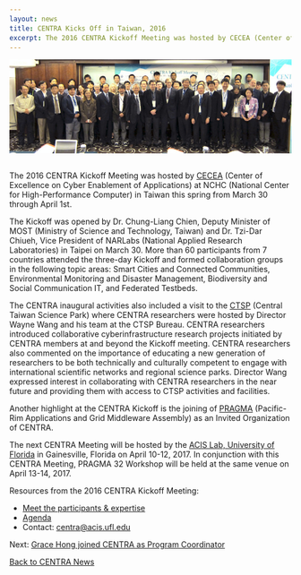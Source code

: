 ```yaml
---
layout: news
title: CENTRA Kicks Off in Taiwan, 2016
excerpt: The 2016 CENTRA Kickoff Meeting was hosted by CECEA (Center of Excellence on Cyber Enablement of Applications) at NCHC (National Center for High-Performance Computer) in Taiwan this spring from March 30 through April 1st.
---
```

<img src="/img/Kickoff_Group_Photo.jpg" alt="Centra Group Photo" style="float:center; padding: 0 0 1em 0;" class="img-responsive">

The 2016 CENTRA Kickoff Meeting was hosted by [CECEA](http://event.nchc.org.tw/2016/CECEA/e_index.php?CONTENT_ID=16) (Center of Excellence on Cyber Enablement of Applications) at NCHC (National Center for High-Performance Computer) in Taiwan this spring from March 30 through April 1st. 

The Kickoff was opened by Dr. Chung-Liang Chien, Deputy Minister of MOST (Ministry of Science and Technology, Taiwan) and Dr. Tzi-Dar Chiueh, Vice President of NARLabs (National Applied Research Laboratories) in Taipei on March 30. More than 60 participants from 7 countries attended the three-day Kickoff and formed collaboration groups in the following topic areas: Smart Cities and Connected Communities, Environmental Monitoring and Disaster Management, Biodiversity and Social Communication IT, and Federated Testbeds. 

The CENTRA inaugural activities also included a visit to the [CTSP](http://www.ctsp.gov.tw/english/) (Central Taiwan Science Park) where CENTRA researchers were hosted by Director Wayne Wang and his team at the CTSP Bureau. CENTRA researchers introduced  collaborative cyberinfrastructure research projects initiated by CENTRA members at and beyond the Kickoff meeting. CENTRA researchers also commented on the importance of educating a new generation of researchers to be both technically and culturally competent to engage with international scientific networks and regional science parks. Director Wang expressed interest in collaborating with CENTRA researchers in the near future and providing them with access to CTSP activities and facilities.

Another highlight at the CENTRA Kickoff is the joining of [PRAGMA](http://www.pragma-grid.net) (Pacific-Rim Applications and Grid Middleware Assembly) as an Invited Organization of CENTRA.

The next CENTRA Meeting will be hosted by the [ACIS Lab, University of Florida](https://www.acis.ufl.edu) in Gainesville, Florida on April 10-12, 2017. In conjunction with this CENTRA Meeting, PRAGMA 32 Workshop will be held at the same venue on April 13-14, 2017.  

Resources from the 2016 CENTRA Kickoff Meeting:

*  [Meet the participants & expertise](http://www.globalcentra.org/meetings/kickoff2016.html)
*  [Agenda](http://event.nchc.org.tw/2016/CECEA/index.php?CONTENT_ID=22)
*  Contact: centra@acis.ufl.edu

Next: [Grace Hong joined CENTRA as Program Coordinator](http://www.globalcentra.org/news/2016-06-10-coordinator.html)

[Back to CENTRA News](http://www.globalcentra.org/news/)
